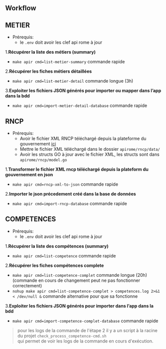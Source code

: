## **Workflow**

## METIER

- Prérequis:
    - le `.env` doit avoir les clef api rome à jour

1.**Récupérer la liste des métiers (summary)**

  * `make apir cmd=list-metier-summary` commande rapide

2.**Récupérer les fiches métiers détaillées**

  * `make apir cmd=list-metier-detail` commande longue (3h)

3.**Exploiter les fichiers JSON générés pour importer ou mapper dans l’app dans la bdd**

  * `make apir cmd=import-metier-detail-database` commande rapide

## RNCP

- Prérequis:
    - Avoir le fichier XML RNCP téléchargé depuis la plateforme du gouvernement [ici](https://www.data.gouv.fr/datasets/repertoire-national-des-certifications-professionnelles-et-repertoire-specifique/)
    - Mettre le fichier XML téléchargé dans le dossier `apirome/rncp/data/`
    - Avoir les structs GO à jour avec le fichier XML, les structs sont dans `apirome/rncp/model.go`

1.**Transformer le fichier XML rncp téléchargé depuis la plateform du gouvernement en json**  

  * `make apir cmd=rncp-xml-to-json` commande rapide  

2.**Importer le json précedement créé dans la base de données**  

  * `make apir cmd=import-rncp-database` commande rapide     

## COMPETENCES  

- Prérequis:  
    - le `.env` doit avoir les clef api rome à jour  

1.**Récupérer la liste des compétences (summary)**  

  * `make apir cmd=list-competence` commande rapide  

2.**Récupérer les fiches compétences complete**  

  * `make apir cmd=list-competence-complet` commande longue (20h) (commande en cours de changement peut ne pas fonctionner correctement)  
  * `nohup make apir cmd=list-competence-complet > competences.log 2>&1 < /dev/null &` commande alternative pour que sa fonctionne  

3.**Exploiter les fichiers JSON générés pour importer dans l’app dans la bdd**  

  * `make apir cmd=import-competence-complet-database` commande rapide  

> pour les logs de la commande de l'étape 2 il y a un script à la racine du projet `check_process_competence-cmd.sh`   
> qui permet de voir les logs de la commande en cours d'exécution. 
